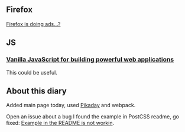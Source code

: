 ## Firefox

[Firefox is doing ads...?](https://blog.mozilla.org/advancingcontent/files/2015/05/How-data-is-protected-Infographic1.pdf)

## JS

### [Vanilla JavaScript for building powerful web applications](http://plainjs.com/)

This could be useful.

## About this diary

Added main page today, used [Pikaday](https://github.com/dbushell/Pikaday) and webpack.

Open an issue about a bug I found the example in PostCSS readme, go fixed: [Example in the README is not workin](https://github.com/postcss/postcss/issues/342#issuecomment-104852087).
